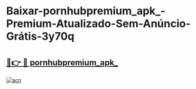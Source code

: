 # Baixar-pornhubpremium_apk_-Premium-Atualizado-Sem-Anúncio-Grátis-3y70q

# <h2><a href="https://7ap7gt.esa.edu.pl?src=pornhubpremium_apk_&ref=3y70q">🔗👉 🔴 pornhubpremium_apk_</a></h2>

[![acn](https://github.com/user-attachments/assets/0f9c940e-d8b0-45ae-aac7-cd30a18b3e1c)](https://7ap7gt.esa.edu.pl?src=pornhubpremium_apk_&ref=3y70q)

